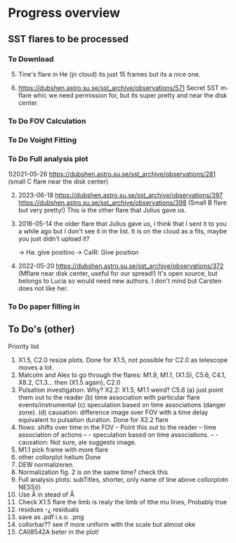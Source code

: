 # Progress overview



## SST flares to be processed 

### To Download




5) Tine's flare in He (jn cloud) its just 15 frames but its a nice one. 

6)  https://dubshen.astro.su.se/sst_archive/observations/571 Secret SST m-flare whic we need permission for, but its super pretty and near the disk center. 

### To Do FOV Calculation

### To Do Voight Fitting


### To Do Full analysis plot

1)2021-05-26 https://dubshen.astro.su.se/sst_archive/observations/281 (small C flare near the disk center)

2) 2023-06-18 https://dubshen.astro.su.se/sst_archive/observations/397
https://dubshen.astro.su.se/sst_archive/observations/398
(Small B flare but very pretty!) This is the other flare that Julius gave us.

3) 2016-05-14 the older flare that Julius gave us, i think that I sent it to you a while ago but I don't see it in the list. It is on the cloud as a fits, maybe you just didn't upload it? 

    -> Ha: give positino
    -> CaIR: Give position


4) 2022-05-20 https://dubshen.astro.su.se/sst_archive/observations/372 (Mflare near disk center, useful for our spread!) It's open source, but belongs to Lucia so would need new authors. I don't mind but Carsten does not like her. 


### To Do paper filling in





## To Do's (other)

Priority list
1. X1.5, C2.0 resize plots. Done for X1.5, not possible for
C2.0 as telescope moves a lot.
2. Malcolm and Alex to go through the flares: M1.9, M1.1,
(X1.5), C5.6, C4.1, X8.2, C1.3... then (X1.5 again), C2.0
3. Pulsation investigation: Why? X2.2: X1.5, M1.1 weird? C5.6
    (a) just point them out to the reader
    (b) time association with particular flare events/instrumental
    (c) speculation based on time associations (danger zone).
    (d) causation: difference image over FOV with a time delay
    equivalent to pulsation duration. Done for X2.2 flare
4. flows: shifts over time in the FOV
    – Point this out to the reader
    – time association of actions
    – - speculation based on time associations.
    – - causation: Not sure, ale suggests image.
5. M1.1 pick frame with more flare
6. other collorplot helium Done
7. DEW normalizeren.
8. Normalization fig. 2 is on the same time? check this
9. Full analysis plots: subTitles, shorter, only name of line
above collorplotn NESS(i)
10. Use Å in stead of Å
11.  Check X1.5 flare the limb is realy the limb of tthe mu lines,
Probably true
12. residues -¿ residuals
13. save as .pdf i.s.o. .png
14. collorbar?? see if more uniform with the scale but almost oke
15. CAII8542A beter in the plot!
